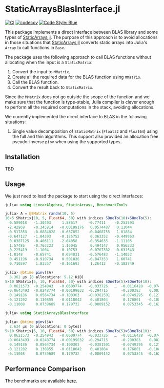 # StaticArraysBlasInterface.jl

[![CI](https://github.com/ronisbr/StaticArraysBlasInterfaces.jl/actions/workflows/ci.yml/badge.svg)](https://github.com/ronisbr/StaticArraysBlasInterfaces.jl/actions/workflows/ci.yml)
[![codecov](https://codecov.io/gh/ronisbr/StaticArraysBlasInterfaces.jl/graph/badge.svg?token=08IDJN6FVI)](https://codecov.io/gh/ronisbr/StaticArraysBlasInterfaces.jl)
[![Code Style: Blue](https://img.shields.io/badge/code%20style-blue-4495d1.svg)](https://github.com/invenia/BlueStyle)

This package implements a direct interface between BLAS library and some types of
[StaticArrays.jl](https://github.com/JuliaArrays/StaticArrays.jl). The purpose of this
approach is to avoid allocations in those situations that
[StaticArrays.jl](https://github.com/JuliaArrays/StaticArrays.jl) converts static arrays
into Julia's `Array` to call functions in `Base`.

The package uses the following approach to call BLAS functions without allocating when the
input is a `StaticMatrix`:

1. Convert the input to `MMatrix`.
2. Create all the required data for the BLAS function using `MMatrix`.
3. Call the BLAS function.
4. Convert the result back to `StaticMatrix`.

Since the `MMatrix` does not go outside the scope of the function and we make sure that the
function is type-stable, Julia compiler is clever enough to perform all the required
computations in the stack, avoiding allocations.

We currently implemented the direct interface to BLAS in the following situations:

1. Single value decomposition of `StaticMatrix` (`Float32` and `Float64`) using the full and
   thin algorithms. This support also provided an allocation free pseudo-inverse `pinv` when
   using the supported types.

## Installation

TBD

## Usage

We just need to load the package to start using the direct interfaces:

```julia
julia> using LinearAlgebra, StaticArrays, BenchmarkTools

julia> A = @SMatrix randn(10, 5)
10×5 SMatrix{10, 5, Float64, 50} with indices SOneTo(10)×SOneTo(5):
  0.589018   -1.30493     1.58617     -0.77411    -0.253593
 -2.42969    -0.345914   -0.00199176   0.0574487   0.11044
 -0.517858   -0.0884028  -0.637852    -0.0408755   1.01884
 -0.647127   -1.04393    -0.125752     0.363352   -0.449963
  0.0387125  -0.406111   -2.04058     -0.354635   -1.11105
  1.57486    -0.763223    1.16045      0.494147    0.956333
 -0.225419   -1.1004     -0.10753     -0.0707382   0.631543
 -1.0148     -0.65741     0.694031    -0.576483   -1.14052
  0.451196   -0.910734    0.501836    -0.847353    1.60741
  0.710597    1.83357    -0.161693     1.26412    -0.182749

julia> @btime pinv($A)
  3.302 μs (8 allocations: 5.12 KiB)
5×10 SMatrix{5, 10, Float64, 50} with indices SOneTo(5)×SOneTo(10):
  0.0621573  -0.254943   -0.0609774   -0.033726   …  -0.0116428  -0.0741739    0.0214788   0.0242452
 -0.0643493  -0.0248774  -0.00199032  -0.294715      -0.200383    0.00371128   0.0335571   0.103725
  0.149186    0.0564734  -0.100303    -0.0381501     -0.0749295   0.12711     -0.0217453   0.0397455
 -0.121202    0.130855   -0.0118042    0.401804       0.176801   -0.108218    -0.265761    0.230577
 -0.11008     0.0739689   0.179732    -0.0809152      0.0753345  -0.162967     0.208302   -0.0216201

julia> using StaticArraysBlasInterface

julia> @btime pinv($A)
  2.634 μs (0 allocations: 0 bytes)
5×10 SMatrix{5, 10, Float64, 50} with indices SOneTo(5)×SOneTo(10):
  0.0621573  -0.254943   -0.0609774   -0.033726   …  -0.0116428  -0.0741739    0.0214788   0.0242452
 -0.0643493  -0.0248774  -0.00199032  -0.294715      -0.200383    0.00371128   0.0335571   0.103725
  0.149186    0.0564734  -0.100303    -0.0381501     -0.0749295   0.12711     -0.0217453   0.0397455
 -0.121202    0.130855   -0.0118042    0.401804       0.176801   -0.108218    -0.265761    0.230577
 -0.11008     0.0739689   0.179732    -0.0809152      0.0753345  -0.162967     0.208302   -0.0216201
```

## Performance Comparison

The benchmarks are available [here](./benchmarks.md).
